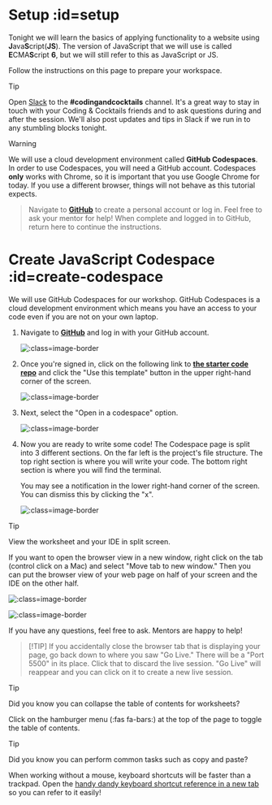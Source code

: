 # Setup :id=setup

Tonight we will learn the basics of applying functionality to a website using **J**ava**S**cript(**JS**). The version of JavaScript that we will use is called **E**CMA**S**cript **6**, but we will still refer to this as JavaScript or JS.

Follow the instructions on this page to prepare your workspace.

> [!TIP]
> Open [Slack](http://kcwit.slack.com/) to the **#codingandcocktails** channel. It's a great way to stay in touch with your Coding & Cocktails friends and to ask questions during and after the session. We'll also post updates and tips in Slack if we run in to any stumbling blocks tonight.

> [!WARNING]
> We will use a cloud development environment called **GitHub Codespaces**. In order to use Codespaces, you will need a GitHub account. Codespaces **only** works with Chrome, so it is important that you use Google Chrome for today. If you use a different browser, things will not behave as this tutorial expects.

> Navigate to [**GitHub**](https://github.com) to create a personal account or log in. Feel free to ask your mentor for help! When complete and logged in to GitHub, return here to continue the instructions.

# Create JavaScript Codespace :id=create-codespace

We will use GitHub Codespaces for our workshop. GitHub Codespaces is a cloud development environment which means you have an access to your code even if you are not on your own laptop.

1. Navigate to [**GitHub**](https://github.com/login) and log in with your GitHub account.

    ![](./images/github_login.png ":class=image-border")

2. Once you're signed in, click on the following link to [**the starter code repo**](https://github.com/KansasCityWomeninTechnology/Coding-and-Cocktails-Intro-to-JS) and click the "Use this template" button in the upper right-hand corner of the screen.

    ![](./images/intro_repo_page.png ":class=image-border")

3. Next, select the "Open in a codespace" option.

    ![](./images/open_in_codespace.png ":class=image-border")

4. Now you are ready to write some code! The Codespace page is split into 3 different sections. On the far left is the project's file structure. The top right section is where you will write your code. The bottom right section is where you will find the terminal.

    You may see a notification in the lower right-hand corner of the screen. You can dismiss this by clicking the "x".

    ![](./images/LiveServer_notification.png ":class=image-border")

> [!TIP]
> View the worksheet and your IDE in split screen.
>
> If you want to open the browser view in a new window, right click on the tab (control click on a Mac) and select "Move tab to new window." Then you can put the browser view of your web page on half of your screen and the IDE on the other half.
>
> ![](./images/move_to_new_window.png ":class=image-border")
>
> ![](./images/side_by_side.png ":class=image-border")
>
> If you have any questions, feel free to ask. Mentors are happy to help!

> [!TIP] If you accidentally close the browser tab that is displaying your page, go back down to where you saw "Go Live." There will be a "Port 5500" in its place. Click that to discard the live session. "Go Live" will reappear and you can click on it to create a new live session.

> [!TIP]
> Did you know you can collapse the table of contents for worksheets?
>
> Click on the hamburger menu (:fas fa-bars:) at the top of the page to toggle the table of contents.

> [!TIP]
> Did you know you can perform common tasks such as copy and paste?
>
> When working without a mouse, keyboard shortcuts will be faster than a trackpad. Open the [handy dandy keyboard shortcut reference in a new tab](/javascript/references/ ":target=_blank") so you can refer to it easily!
